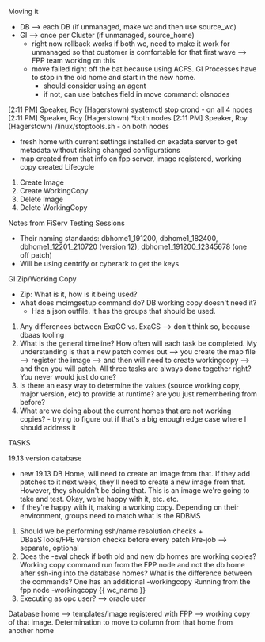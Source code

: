 Moving it
- DB --> each DB (if unmanaged, make wc and then use source_wc)
- GI --> once per Cluster (if unmanaged, source_home)
    - right now rollback works if both wc, need to make it work for unmanaged so that customer is comfortable for that first wave --> FPP team working on this
    - move failed right off the bat because using ACFS. GI Processes have to stop in the old home and start in the new home.
        - should consider using an agent
        - if not, can use batches field in move command: olsnodes

[2:11 PM] Speaker, Roy (Hagerstown)
    systemctl stop crond - on all 4 nodes
​[2:11 PM] Speaker, Roy (Hagerstown)
    *both nodes
​[2:11 PM] Speaker, Roy (Hagerstown)
    /linux/stoptools.sh - on both nodes

- fresh home with current settings installed on exadata server to get metadata without risking changed configurations
- map created from that info on fpp server, image registered, working copy created
 Lifecycle
 1. Create Image
 2. Create WorkingCopy
 3. Delete Image
 4. Delete WorkingCopy

Notes from FiServ Testing Sessions
- Their naming standards: dbhome1_191200, dbhome1_182400, dbhome1_12201_210720 (version 12), dbhome1_191200_12345678 (one off patch)
- Will be using centrify or cyberark to get the keys

 
GI Zip/Working Copy
 - Zip: What is it, how is it being used?
 - what does mcimgsetup command do? DB working copy doesn't need it?
    - Has a json outfile. It has the groups that should be used. 

1. Any differences between ExaCC vs. ExaCS --> don't think so, because dbaas tooling
2. What is the general timeline? How often will each task be completed. My understanding is that a new patch comes out --> you create the map file --> register the image --> and then will need to create workingcopy --> and then you will patch. All three tasks are always done together right? You never would just do one? 
3. Is there an easy way to determine the values (source working copy, major version, etc) to provide at runtime? are you just remembering from before?
4. What are we doing about the current homes that are not working copies? - trying to figure out if that's a big enough edge case where I should address it 

TASKS

19.13 version database
- new 19.13 DB Home, will need to create an image from that. If they add patches to it next week, they'll need to create a new image from that. However, they shouldn't be doing that. This is an image we're going to take and test. Okay, we're happy with it, etc. etc. 
- If they're happy with it, making a working copy. Depending on their environment, groups need to match what is the RDBMS 

1. Should we be performing ssh/name resolution checks + DBaaSTools/FPE version checks before every patch
    Pre-job --> separate, optional
2. Does the -eval check if both old and new db homes are working copies? Working copy command run from the FPP node and not the db home after ssh-ing into the database homes? What is the difference between the commands? One has an additional -workingcopy
    Running from the fpp node
    -workingcopy {{ wc_name }}
4. Executing as opc user? --> oracle user

Database home --> templates/image registered with FPP --> working copy of that image. Determination to move to column from that home from another home




